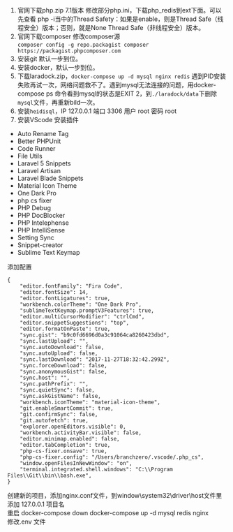 1.  官网下载php.zip 7.1版本 修改部分php.ini，下载php_redis到ext下面。可以先查看 php -i当中的Thread Safety：如果是enable，则是Thread Safe（线程安全）版本；否则，就是None Thread Safe（非线程安全）版本。
2.  官网下载composer    修改composer源  
`composer config -g repo.packagist composer https://packagist.phpcomposer.com`
3.  安装git 默认一步到位。
4.  安装docker，默认一步到位。
5.  下载laradock.zip，`docker-compose up -d mysql nginx redis` 遇到PID安装失败再试一次，网络问题救不了。遇到mysql无法连接的问题，用docker-compose ps 命令看到mysql的状态是EXIT 2，到`./laradock/data`下删除`mysql`文件，再重新bild一次。
6.  安装`heidisql`，IP 127.0.0.1 端口 3306 用户 root 密码 root
7.  安装VScode 安装插件
* Auto Rename Tag
* Better PHPUnit
* Code Runner
* File Utils
* Laravel 5 Snippets
* Laravel Artisan
* Laravel Blade Snippets
* Material Icon Theme
* One Dark Pro
* php cs fixer
* PHP Debug
* PHP DocBlocker
* PHP Intelephense
* PHP IntelliSense
* Setting Sync
* Snippet-creator
* Sublime Text Keymap

添加配置
```
{
    "editor.fontFamily": "Fira Code",
    "editor.fontSize": 14,
    "editor.fontLigatures": true,
    "workbench.colorTheme": "One Dark Pro",
    "sublimeTextKeymap.promptV3Features": true,
    "editor.multiCursorModifier": "ctrlCmd",
    "editor.snippetSuggestions": "top",
    "editor.formatOnPaste": true,
    "sync.gist": "b9c0fd6696d0a3c91064ca8260423dbd",
    "sync.lastUpload": "",
    "sync.autoDownload": false,
    "sync.autoUpload": false,
    "sync.lastDownload": "2017-11-27T18:32:42.299Z",
    "sync.forceDownload": false,
    "sync.anonymousGist": false,
    "sync.host": "",
    "sync.pathPrefix": "",
    "sync.quietSync": false,
    "sync.askGistName": false,
    "workbench.iconTheme": "material-icon-theme",
    "git.enableSmartCommit": true,
    "git.confirmSync": false,
    "git.autofetch": true,
    "explorer.openEditors.visible": 0,
    "workbench.activityBar.visible": false,
    "editor.minimap.enabled": false,
    "editor.tabCompletion": true,
    "php-cs-fixer.onsave": true,
    "php-cs-fixer.config": "/Users/branchzero/.vscode/.php_cs",
    "window.openFilesInNewWindow": "on",
    "terminal.integrated.shell.windows": "C:\\Program Files\\Git\\bin\\bash.exe",
}
```

创建新的项目，添加nginx.conf文件，到window\system32\driver\host文件里添加 127.0.0.1 项目名  
重启 docker-compose down  docker-compose up -d mysql redis nginx    
修改.env 文件
